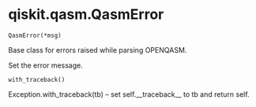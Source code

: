 <span id="qiskit-qasm-qasmerror" />

# qiskit.qasm.QasmError

<span id="undefined" />

`QasmError(*msg)`

Base class for errors raised while parsing OPENQASM.

Set the error message.

<span id="undefined" />

`with_traceback()`

Exception.with\_traceback(tb) – set self.\_\_traceback\_\_ to tb and return self.

